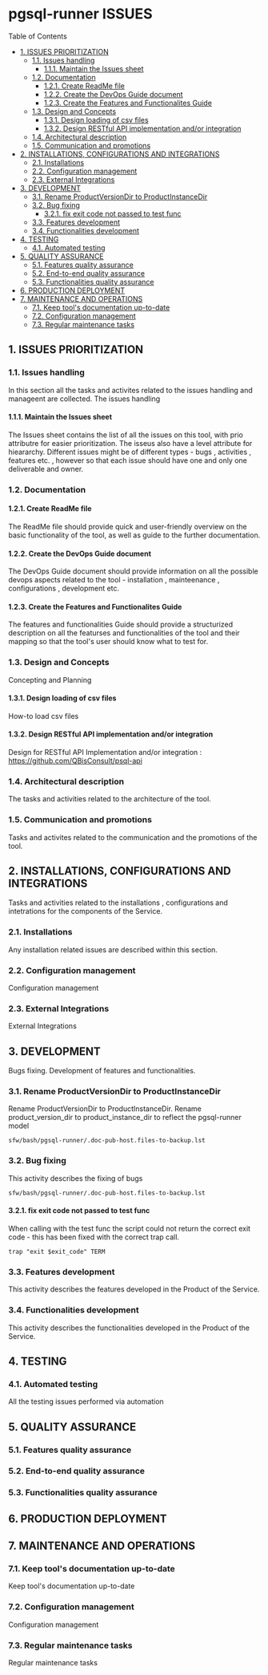 #  pgsql-runner ISSUES


Table of Contents

  * [1. ISSUES PRIORITIZATION](#1-issues-prioritization)
    * [1.1. Issues handling](#11-issues-handling)
      * [1.1.1. Maintain the Issues sheet](#111-maintain-the-issues-sheet)
    * [1.2. Documentation ](#12-documentation-)
      * [1.2.1. Create ReadMe file](#121-create-readme-file)
      * [1.2.2. Create the DevOps Guide document](#122-create-the-devops-guide-document)
      * [1.2.3. Create the Features and Functionalites Guide](#123-create-the-features-and-functionalites-guide)
    * [1.3. Design and Concepts](#13-design-and-concepts)
      * [1.3.1. Design loading of csv files](#131-design-loading-of-csv-files)
      * [1.3.2. Design RESTful API implementation and/or integration](#132-design-restful-api-implementation-and/or-integration)
    * [1.4. Architectural description](#14-architectural-description)
    * [1.5. Communication and promotions](#15-communication-and-promotions)
  * [2. INSTALLATIONS, CONFIGURATIONS AND INTEGRATIONS](#2-installations,-configurations-and-integrations)
    * [2.1. Installations ](#21-installations-)
    * [2.2. Configuration management](#22-configuration-management)
    * [2.3. External Integrations](#23-external-integrations)
  * [3. DEVELOPMENT](#3-development)
    * [3.1. Rename ProductVersionDir to ProductInstanceDir](#31-rename-productversiondir-to-productinstancedir)
    * [3.2. Bug fixing](#32-bug-fixing)
      * [3.2.1. fix exit code not passed to test func](#321-fix-exit-code-not-passed-to-test-func)
    * [3.3. Features development](#33-features-development)
    * [3.4. Functionalities development](#34-functionalities-development)
  * [4. TESTING](#4-testing)
    * [4.1. Automated testing](#41-automated-testing)
  * [5. QUALITY ASSURANCE](#5-quality-assurance)
    * [5.1. Features quality assurance](#51-features-quality-assurance)
    * [5.2. End-to-end quality assurance](#52-end-to-end-quality-assurance)
    * [5.3. Functionalities quality assurance](#53-functionalities-quality-assurance)
  * [6. PRODUCTION DEPLOYMENT](#6-production-deployment)
  * [7. MAINTENANCE AND OPERATIONS](#7-maintenance-and-operations)
    * [7.1. Keep tool's documentation up-to-date](#71-keep-tool's-documentation-up-to-date)
    * [7.2. Configuration management](#72-configuration-management)
    * [7.3. Regular maintenance tasks](#73-regular-maintenance-tasks)


     

## 1. ISSUES PRIORITIZATION


     

### 1.1. Issues handling
In this section all the tasks and activites related to the issues handling and manageent are collected. 
The issues handling 

     

#### 1.1.1. Maintain the Issues sheet
The Issues sheet contains the list of all the issues on this tool, with prio attributre for easier prioritization. 
The isseus also have a level attribute for hieararchy.
Different issues might be of different types - bugs , activities , features etc. , however so that each issue should have one and only one deliverable and owner. 

     

### 1.2. Documentation 


     

#### 1.2.1. Create ReadMe file
The ReadMe file should provide quick and user-friendly overview on the basic functionality of the tool, as well as guide to the further documentation. 

     

#### 1.2.2. Create the DevOps Guide document
The DevOps Guide document should provide information on all the possible devops aspects related to the tool - installation , mainteenance , configurations , development etc. 

     

#### 1.2.3. Create the Features and Functionalites Guide
The features and functionalities Guide should provide a structurized description on all the featurses and functionalities of the tool and their mapping so that the tool's user should know what to test for.

     

### 1.3. Design and Concepts
Concepting and Planning

     

#### 1.3.1. Design loading of csv files
How-to load csv files

     

#### 1.3.2. Design RESTful API implementation and/or integration
Design for RESTful API Implementation and/or integration : 
https://github.com/QBisConsult/psql-api

    

### 1.4. Architectural description
The tasks and activities related to the architecture of the tool. 


     

### 1.5. Communication and promotions
Tasks and activites related to the communication and the promotions of the tool.

     

## 2. INSTALLATIONS, CONFIGURATIONS AND INTEGRATIONS
Tasks and activities related to the installations , configurations and intetrations for the components of the Service. 

     

### 2.1. Installations 
Any installation related issues are described within this section. 

     

### 2.2. Configuration management
Configuration management

     

### 2.3. External Integrations
External Integrations

     

## 3. DEVELOPMENT
Bugs fixing. Development of features and functionalities. 

     

### 3.1. Rename ProductVersionDir to ProductInstanceDir
Rename ProductVersionDir to ProductInstanceDir.
Rename product_version_dir to product_instance_dir
to reflect the pgsql-runner model

    sfw/bash/pgsql-runner/.doc-pub-host.files-to-backup.lst

### 3.2. Bug fixing
This activity describes the fixing of bugs

    sfw/bash/pgsql-runner/.doc-pub-host.files-to-backup.lst

#### 3.2.1. fix exit code not passed to test func
When calling with the test func the script could not return the correct exit code - this has been fixed with the correct trap call.

    trap "exit $exit_code" TERM

### 3.3. Features development
This activity describes the features developed in the Product  of the Service. 

     

### 3.4. Functionalities development
This activity describes the functionalities developed in the Product  of the Service. 

     

## 4. TESTING


     

### 4.1. Automated testing
All the testing issues performed via automation

     

## 5. QUALITY ASSURANCE
 

     

### 5.1. Features quality assurance
 

     

### 5.2. End-to-end quality assurance
 

     

### 5.3. Functionalities quality assurance
 

     

## 6. PRODUCTION DEPLOYMENT


     

## 7. MAINTENANCE AND OPERATIONS


     

### 7.1. Keep tool's documentation up-to-date
Keep tool's documentation up-to-date

     

### 7.2. Configuration management
Configuration management

     

### 7.3. Regular maintenance tasks
Regular maintenance tasks

     


